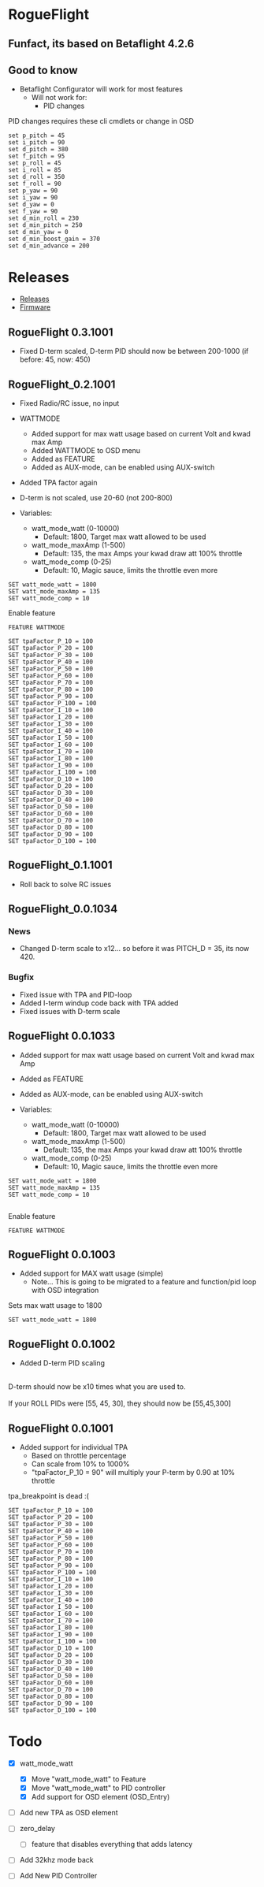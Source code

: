 # RogueFlight

## Funfact, its based on Betaflight 4.2.6

## Good to know

- Betaflight Configurator will work for most features
    - Will not work for:
        - PID changes



PID changes requires these cli cmdlets or change in OSD

```
set p_pitch = 45
set i_pitch = 90
set d_pitch = 380
set f_pitch = 95
set p_roll = 45
set i_roll = 85
set d_roll = 350
set f_roll = 90
set p_yaw = 90
set i_yaw = 90
set d_yaw = 0
set f_yaw = 90
set d_min_roll = 230
set d_min_pitch = 250
set d_min_yaw = 0
set d_min_boost_gain = 370
set d_min_advance = 200

```


# Releases

- [Releases](https://github.com/tedelm/RogueFlight/releases)
- [Firmware](https://github.com/tedelm/RogueFlight/tree/main/Releases)


## RogueFlight 0.3.1001

- Fixed D-term scaled, D-term PID should now be between 200-1000 (if before: 45, now: 450)


## RogueFlight_0.2.1001

- Fixed Radio/RC issue, no input
- WATTMODE
    - Added support for max watt usage based on current Volt and kwad max Amp
    - Added WATTMODE to OSD menu
    - Added as FEATURE
    - Added as AUX-mode, can be enabled using AUX-switch
- Added TPA factor again
- D-term is not scaled, use 20-60 (not 200-800)



- Variables:
    - watt_mode_watt (0-10000)
        - Default: 1800, Target max watt allowed to be used
    - watt_mode_maxAmp (1-500)
        - Default: 135, the max Amps your kwad draw att 100% throttle
    - watt_mode_comp (0-25)
        - Default: 10, Magic sauce, limits the throttle even more


```
SET watt_mode_watt = 1800
SET watt_mode_maxAmp = 135
SET watt_mode_comp = 10
```

Enable feature
```
FEATURE WATTMODE

```

```
SET tpaFactor_P_10 = 100
SET tpaFactor_P_20 = 100
SET tpaFactor_P_30 = 100
SET tpaFactor_P_40 = 100
SET tpaFactor_P_50 = 100
SET tpaFactor_P_60 = 100
SET tpaFactor_P_70 = 100
SET tpaFactor_P_80 = 100
SET tpaFactor_P_90 = 100
SET tpaFactor_P_100 = 100
SET tpaFactor_I_10 = 100
SET tpaFactor_I_20 = 100
SET tpaFactor_I_30 = 100
SET tpaFactor_I_40 = 100
SET tpaFactor_I_50 = 100
SET tpaFactor_I_60 = 100
SET tpaFactor_I_70 = 100
SET tpaFactor_I_80 = 100
SET tpaFactor_I_90 = 100
SET tpaFactor_I_100 = 100
SET tpaFactor_D_10 = 100
SET tpaFactor_D_20 = 100
SET tpaFactor_D_30 = 100
SET tpaFactor_D_40 = 100
SET tpaFactor_D_50 = 100
SET tpaFactor_D_60 = 100
SET tpaFactor_D_70 = 100
SET tpaFactor_D_80 = 100
SET tpaFactor_D_90 = 100
SET tpaFactor_D_100 = 100
```

## RogueFlight_0.1.1001

- Roll back to solve RC issues


## RogueFlight_0.0.1034

### News

- Changed D-term scale to x12... so before it was PITCH_D = 35, its now 420.

### Bugfix

- Fixed issue with TPA and PID-loop
- Added I-term windup code back with TPA added
- Fixed issues with D-term scale



## RogueFlight 0.0.1033

- Added support for max watt usage based on current Volt and kwad max Amp
- Added as FEATURE
- Added as AUX-mode, can be enabled using AUX-switch

- Variables:
    - watt_mode_watt (0-10000)
        - Default: 1800, Target max watt allowed to be used
    - watt_mode_maxAmp (1-500)
        - Default: 135, the max Amps your kwad draw att 100% throttle
    - watt_mode_comp (0-25)
        - Default: 10, Magic sauce, limits the throttle even more


```
SET watt_mode_watt = 1800
SET watt_mode_maxAmp = 135
SET watt_mode_comp = 10


```

Enable feature
```
FEATURE WATTMODE

```


## RogueFlight 0.0.1003

- Added support for MAX watt usage (simple)
    - Note... This is going to be migrated to a feature and function/pid loop with OSD integration

Sets max watt usage to 1800

```
SET watt_mode_watt = 1800
```


## RogueFlight 0.0.1002

- Added D-term PID scaling
</br>
D-term should now be x10 times what you are used to.</br>
</br>
If your ROLL PIDs were [55, 45, 30], they should now be [55,45,300]</br>

## RogueFlight 0.0.1001

- Added support for individual TPA
    - Based on throttle percentage
    - Can scale from 10% to 1000%
    - "tpaFactor_P_10 = 90" will multiply your P-term by 0.90 at 10% throttle

tpa_breakpoint is dead :(

```
SET tpaFactor_P_10 = 100
SET tpaFactor_P_20 = 100
SET tpaFactor_P_30 = 100
SET tpaFactor_P_40 = 100
SET tpaFactor_P_50 = 100
SET tpaFactor_P_60 = 100
SET tpaFactor_P_70 = 100
SET tpaFactor_P_80 = 100
SET tpaFactor_P_90 = 100
SET tpaFactor_P_100 = 100
SET tpaFactor_I_10 = 100
SET tpaFactor_I_20 = 100
SET tpaFactor_I_30 = 100
SET tpaFactor_I_40 = 100
SET tpaFactor_I_50 = 100
SET tpaFactor_I_60 = 100
SET tpaFactor_I_70 = 100
SET tpaFactor_I_80 = 100
SET tpaFactor_I_90 = 100
SET tpaFactor_I_100 = 100
SET tpaFactor_D_10 = 100
SET tpaFactor_D_20 = 100
SET tpaFactor_D_30 = 100
SET tpaFactor_D_40 = 100
SET tpaFactor_D_50 = 100
SET tpaFactor_D_60 = 100
SET tpaFactor_D_70 = 100
SET tpaFactor_D_80 = 100
SET tpaFactor_D_90 = 100
SET tpaFactor_D_100 = 100
```


# Todo

- [x] watt_mode_watt
    - [x] Move "watt_mode_watt" to Feature
    - [x] Move "watt_mode_watt" to PID controller
    - [x] Add support for OSD element (OSD_Entry)
- [ ] Add new TPA as OSD element     
- [ ] zero_delay
    - [ ] feature that disables everything that adds latency
- [ ] Add 32khz mode back
- [ ] Add New PID Controller








